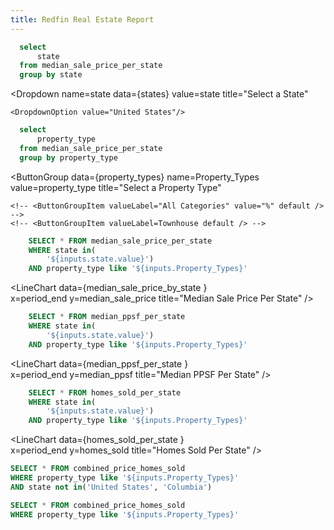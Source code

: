 ```yaml
---
title: Redfin Real Estate Report
---
```



```sql states
  select
      state
  from median_sale_price_per_state
  group by state
```

<Dropdown
    name=state
    data={states}
    value=state
    title="Select a State"
>
    <DropdownOption value="United States"/>
</Dropdown>


```sql property_types
  select
      property_type
  from median_sale_price_per_state
  group by property_type 
```


<ButtonGroup
    data={property_types} 
    name=Property_Types
    value=property_type
    title="Select a Property Type"
>
    <!-- <ButtonGroupItem valueLabel="All Categories" value="%" default /> -->
    <!-- <ButtonGroupItem valueLabel=Townhouse default /> -->
</ButtonGroup>


```sql median_sale_price_by_state
    SELECT * FROM median_sale_price_per_state
    WHERE state in(
        '${inputs.state.value}')
    AND property_type like '${inputs.Property_Types}'
```

<LineChart 
    data={median_sale_price_by_state
    }  
    x=period_end
    y=median_sale_price
    title="Median Sale Price Per State"
/>

```sql median_ppsf_per_state
    SELECT * FROM median_ppsf_per_state
    WHERE state in(
        '${inputs.state.value}')
    AND property_type like '${inputs.Property_Types}'
```

<LineChart 
    data={median_ppsf_per_state
    }  
    x=period_end
    y=median_ppsf
    title="Median PPSF Per State"
/>


```sql homes_sold_per_state
    SELECT * FROM homes_sold_per_state
    WHERE state in(
        '${inputs.state.value}')
    AND property_type like '${inputs.Property_Types}'
```

<LineChart 
    data={homes_sold_per_state
    }  
    x=period_end
    y=homes_sold
    title="Homes Sold Per State"
/>

```sql scatter_chart
SELECT * FROM combined_price_homes_sold
WHERE property_type like '${inputs.Property_Types}'
AND state not in('United States', 'Columbia')
```

<ScatterPlot 
    data={scatter_chart} 
    x=median_sale_price
    y=homes_sold
    series=state 
    xAxisTitle=true 
    yAxisTitle=true
/>

```sql map
SELECT * FROM combined_price_homes_sold
WHERE property_type like '${inputs.Property_Types}'
```

<USMap
    data={map}
    state=state
    value=median_sale_price
    colorScale=bluegreen
/>